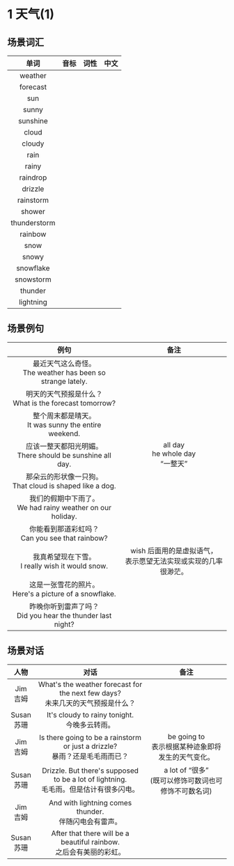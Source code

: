 # 1 天气(1)

## 场景词汇

|     单词     | 音标 | 词性 | 中文 |
| :----------: | :--: | :--: | :--: |
|   weather    |      |      |      |
|   forecast   |      |      |      |
|     sun      |      |      |      |
|    sunny     |      |      |      |
|   sunshine   |      |      |      |
|    cloud     |      |      |      |
|    cloudy    |      |      |      |
|     rain     |      |      |      |
|    rainy     |      |      |      |
|   raindrop   |      |      |      |
|   drizzle    |      |      |      |
|  rainstorm   |      |      |      |
|    shower    |      |      |      |
| thunderstorm |      |      |      |
|   rainbow    |      |      |      |
|     snow     |      |      |      |
|    snowy     |      |      |      |
|  snowflake   |      |      |      |
|  snowstorm   |      |      |      |
|   thunder    |      |      |      |
|  lightning   |      |      |      |

## 场景例句

|                             例句                             |                             备注                             |
| :----------------------------------------------------------: | :----------------------------------------------------------: |
| 最近天气这么奇怪。<br />The weather has been so strange lately. |                                                              |
|  明天的天气预报是什么？<br />What is the forecast tomorrow?  |                                                              |
|   整个周末都是晴天。<br />It was sunny the entire weekend.   |                                                              |
| 应该一整天都阳光明媚。<br />There should be sunshine all day. |           all day<br />he whole day<br />“一整天”            |
| 那朵云的形状像一只狗。<br />That cloud is shaped like a dog. |                                                              |
| 我们的假期中下雨了。<br />We had rainy weather on our holiday. |                                                              |
|     你能看到那道彩虹吗？<br />Can you see that rainbow?      |                                                              |
|     我真希望现在下雪。<br />I really wish it would snow.     | wish 后面用的是虚拟语气，<br />表示愿望无法实现或实现的几率很渺茫。 |
|  这是一张雪花的照片。<br />Here's a picture of a snowflake.  |                                                              |
| 昨晚你听到雷声了吗？<br />Did you hear the thunder last night? |                                                              |

## 场景对话

|      人物       |                             对话                             |                           备注                            |
| :-------------: | :----------------------------------------------------------: | :-------------------------------------------------------: |
|  Jim<br />吉姆  | What's the weather forecast for the next few days?<br />未来几天的天气预报是什么？ |                                                           |
| Susan<br />苏珊 |      It's cloudy to rainy tonight.<br />今晚多云转雨。       |                                                           |
|  Jim<br />吉姆  | Is there going to be a rainstorm or just a drizzle?<br />暴雨？还是毛毛雨而已？ |   be going to<br />表示根据某种迹象即将发生的天气变化。   |
| Susan<br />苏珊 | Drizzle. But there's supposed to be a lot of lightning.<br />毛毛雨。但是估计有很多闪电。 | a lot of “很多”<br />(既可以修饰可数词也可修饰不可数名词) |
|  Jim<br />吉姆  |  And with lightning comes thunder.<br />伴随闪电会有雷声。   |                                                           |
| Susan<br />苏珊 | After that there will be a beautiful rainbow.<br />之后会有美丽的彩虹。 |                                                           |